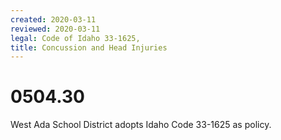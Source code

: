 ```yaml
---
created: 2020-03-11
reviewed: 2020-03-11
legal: Code of Idaho 33-1625,
title: Concussion and Head Injuries
---
```


# 0504.30 

West Ada School District adopts Idaho Code 33-1625 as policy.

